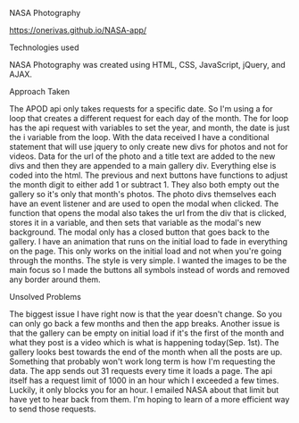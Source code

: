 NASA Photography

https://onerivas.github.io/NASA-app/

Technologies used

NASA Photography was created using HTML, CSS, JavaScript, jQuery, and AJAX.

Approach Taken

The APOD api only takes requests for a specific date. So I'm using a for loop that creates a different request for each day of the month. The for loop has the api request with variables to set the year, and month, the date is just the i variable from the loop. With the data received I have a conditional statement that will use jquery to only create new divs for photos and not for videos. Data for the url of the photo and a title text are added to the new divs and then they are appended to a main gallery div. Everything else is coded into the html. The previous and next buttons have functions to adjust the month digit to either add 1 or subtract 1. They also both empty out the gallery so it's only that month's photos. The photo divs themselves each have an event listener and are used to open the modal when clicked. The function that opens the modal also takes the url from the div that is clicked, stores it in a variable, and then sets that variable as the modal's new background. The modal only has a closed button that goes back to the gallery. I have an animation that runs on the initial load to fade in everything on the page. This only works on the initial load and not when you're going through the months. The style is very simple. I wanted the images to be the main focus so I made the buttons all symbols instead of words and removed any border around them.

Unsolved Problems

The biggest issue I have right now is that the year doesn't change. So you can only go back a few months and then the app breaks. Another issue is that the gallery can be empty on initial load if it's the first of the month and what they post is a video which is what is happening today(Sep. 1st). The gallery looks best towards the end of the month when all the posts are up. Something that probably won't work long term is how I'm requesting the data. The app sends out 31 requests every time it loads a page. The api itself has a request limit of 1000 in an hour which I exceeded a few times. Luckily, it only blocks you for an hour. I emailed NASA about that limit but have yet to hear back from them. I'm hoping to learn of a more efficient way to send those requests.
